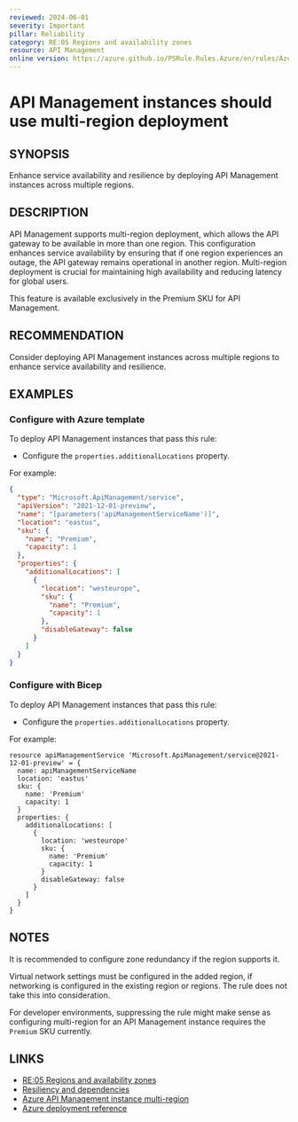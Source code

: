 ```yaml
---
reviewed: 2024-06-01
severity: Important
pillar: Reliability
category: RE:05 Regions and availability zones
resource: API Management
online version: https://azure.github.io/PSRule.Rules.Azure/en/rules/Azure.APIM.MultiRegion/
---
```


# API Management instances should use multi-region deployment

## SYNOPSIS

Enhance service availability and resilience by deploying API Management instances across multiple regions.

## DESCRIPTION

API Management supports multi-region deployment, which allows the API gateway to be available in more than one region.
This configuration enhances service availability by ensuring that if one region experiences an outage, the API gateway remains operational in another region.
Multi-region deployment is crucial for maintaining high availability and reducing latency for global users.

This feature is available exclusively in the Premium SKU for API Management.

## RECOMMENDATION

Consider deploying API Management instances across multiple regions to enhance service availability and resilience.

## EXAMPLES

### Configure with Azure template

To deploy API Management instances that pass this rule:

- Configure the `properties.additionalLocations` property.

For example:

```json
{
  "type": "Microsoft.ApiManagement/service",
  "apiVersion": "2021-12-01-preview",
  "name": "[parameters('apiManagementServiceName')]",
  "location": "eastus",
  "sku": {
    "name": "Premium",
    "capacity": 1
  },
  "properties": {
    "additionalLocations": [
      {
        "location": "westeurope",
        "sku": {
          "name": "Premium",
          "capacity": 1
        },
        "disableGateway": false
      }
    ]
  }
}
```

### Configure with Bicep

To deploy API Management instances that pass this rule:

- Configure the `properties.additionalLocations` property.

For example:

```bicep
resource apiManagementService 'Microsoft.ApiManagement/service@2021-12-01-preview' = {
  name: apiManagementServiceName
  location: 'eastus'
  sku: {
    name: 'Premium'
    capacity: 1
  }
  properties: {
    additionalLocations: [
      {
        location: 'westeurope'
        sku: {
          name: 'Premium'
          capacity: 1
        }
        disableGateway: false
      }
    ]
  }
}
```

## NOTES

It is recommended to configure zone redundancy if the region supports it.

Virtual network settings must be configured in the added region, if networking is configured in the existing region or regions.
The rule does not take this into consideration.

For developer environments, suppressing the rule might make sense as configuring multi-region for an API Management instance requires the `Premium` SKU currently.

## LINKS

- [RE:05 Regions and availability zones](https://learn.microsoft.com/azure/well-architected/reliability/regions-availability-zones)
- [Resiliency and dependencies](https://learn.microsoft.com/azure/architecture/framework/resiliency/design-resiliency)
- [Azure API Management instance multi-region](https://learn.microsoft.com/azure/api-management/api-management-howto-deploy-multi-region)
- [Azure deployment reference](https://learn.microsoft.com/azure/templates/microsoft.apimanagement/service)
